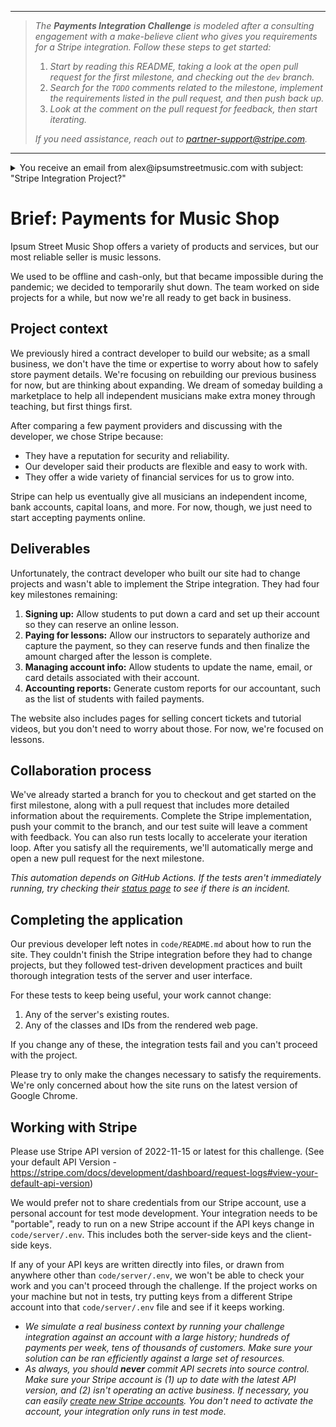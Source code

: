 _____
>_The **Payments Integration Challenge** is modeled after a consulting engagement with a make-believe client who gives you requirements for a Stripe integration.  Follow these steps to get started:_
> 1. _Start by reading this README, taking a look at the open pull request for the first milestone, and checking out the `dev` branch._
> 2. _Search for the `TODO` comments related to the milestone, implement the requirements listed in the pull request, and then push back up._
> 3. _Look at the comment on the pull request for feedback, then start iterating._
>
> _If you need assistance, reach out to partner-support@stripe.com._
___

<details> 
  <summary>You receive an email from alex@ipsumstreetmusic.com with subject: "Stripe Integration Project?" </summary>
  
  <br />
  
  Hello!  
  
  I'm the owner of the Ipsum Street Music Shop.  My small team and I need a developer to add a Stripe integration to our website so I can start accepting payments online.  If you can help us, please see the attached project brief for more info about our implementation needs.
  
  Thank you,
  
  Alex

</details>

# Brief: Payments for Music Shop

Ipsum Street Music Shop offers a variety of products and services, but our most reliable seller is music lessons.

We used to be offline and cash-only, but that became impossible during the pandemic; we decided to temporarily shut down.  The team worked on side projects for a while, but now we're all ready to get back in business.

## Project context

We previously hired a contract developer to build our website; as a small business, we don't have the time or expertise to worry about how to safely store payment details.  We're focusing on rebuilding our previous business for now, but are thinking about expanding.  We dream of someday building a marketplace to help all independent musicians make extra money through teaching, but first things first.

After comparing a few payment providers and discussing with the developer, we chose Stripe because:

- They have a reputation for security and reliability.
- Our developer said their products are flexible and easy to work with.
- They offer a wide variety of financial services for us to grow into.

Stripe can help us eventually give all musicians an independent income, bank accounts, capital loans, and more.  For now, though, we just need to start accepting payments online.

## Deliverables

Unfortunately, the contract developer who built our site had to change projects and wasn't able to implement the Stripe integration.  They had four key milestones remaining:

1. **Signing up:** Allow students to put down a card and set up their account so they can reserve an online lesson.
2. **Paying for lessons:** Allow our instructors to separately authorize and capture the payment, so they can reserve funds and then finalize the amount charged after the lesson is complete.
3. **Managing account info:** Allow students to update the name, email, or card details associated with their account.
4. **Accounting reports:** Generate custom reports for our accountant, such as the list of students with failed payments.

The website also includes pages for selling concert tickets and tutorial videos, but you don't need to worry about those.  For now, we're focused on lessons.

## Collaboration process

We've already started a branch for you to checkout and get started on the first milestone, along with a pull request that includes more detailed information about the requirements.  Complete the Stripe implementation, push your commit to the branch, and our test suite will leave a comment with feedback.  You can also run tests locally to accelerate your iteration loop.  After you satisfy all the requirements, we'll automatically merge and open a new pull request for the next milestone.

_This automation depends on GitHub Actions.  If the tests aren't immediately running, try checking their [status page](https://www.githubstatus.com/) to see if there is an incident._

## Completing the application 

Our previous developer left notes in `code/README.md` about how to run the site.  They couldn't finish the Stripe integration before they had to change projects, but they followed test-driven development practices and built thorough integration tests of the server and user interface.  

For these tests to keep being useful, your work cannot change:
1. Any of the server's existing routes.
2. Any of the classes and IDs from the rendered web page.

If you change any of these, the integration tests fail and you can't proceed with the project.  

Please try to only make the changes necessary to satisfy the requirements.  We're only concerned about how the site runs on the latest version of Google Chrome.  

## Working with Stripe

Please use Stripe API version of 2022-11-15 or latest for this challenge. (See your default API Version - https://stripe.com/docs/development/dashboard/request-logs#view-your-default-api-version)

We would prefer not to share credentials from our Stripe account, use a personal account for test mode development.  Your integration needs to be "portable", ready to run on a new Stripe account if the API keys change in `code/server/.env`.  This includes both the server-side keys and the client-side keys.  

If any of your API keys are written directly into files, or drawn from anywhere other than `code/server/.env`, we won't be able to check your work and you can't proceed through the challenge.  If the project works on your machine but not in tests, try putting keys from a different Stripe account into that `code/server/.env` file and see if it keeps working.

 * _We simulate a real business context by running your challenge integration against an account with a large history; hundreds of payments per week, tens of thousands of customers.  Make sure your solution can be ran efficiently against a large set of resources._
 * _As always, you should **never** commit API secrets into source control. Make sure your Stripe account is (1) up to date with the latest API version, and (2) isn't operating an active business.  If necessary, you can easily [create new Stripe accounts](https://stripe.com/docs/multiple-accounts).  You don't need to activate the account, your integration only runs in test mode._

 
